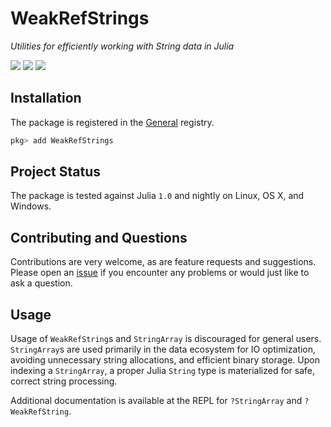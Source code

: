 
# WeakRefStrings

*Utilities for efficiently working with String data in Julia*

[![][travis-img]][travis-url]
[![][appveyor-img]][appveyor-url]
[![][codecov-img]][codecov-url]

## Installation

The package is registered in the [General](https://github.com/JuliaRegistries/General/) registry.

```julia
pkg> add WeakRefStrings
```

## Project Status

The package is tested against Julia `1.0` and nightly on Linux, OS X, and Windows.

## Contributing and Questions

Contributions are very welcome, as are feature requests and suggestions. Please open an
[issue][issues-url] if you encounter any problems or would just like to ask a question.

[travis-img]: https://travis-ci.org/JuliaData/WeakRefStrings.jl.svg?branch=master
[travis-url]: https://travis-ci.org/JuliaData/WeakRefStrings.jl

[appveyor-img]: https://ci.appveyor.com/api/projects/status/h227adt6ovd1u3sx/branch/master?svg=true
[appveyor-url]: https://ci.appveyor.com/project/quinnj/weakrefstrings-jl/branch/master

[codecov-img]: https://codecov.io/gh/JuliaData/WeakRefStrings.jl/branch/master/graph/badge.svg
[codecov-url]: https://codecov.io/gh/JuliaData/WeakRefStrings.jl

[issues-url]: https://github.com/JuliaData/WeakRefStrings.jl/issues

## Usage

Usage of `WeakRefString`s and `StringArray` is discouraged for general users. `StringArray`s are used primarily in the data ecosystem for IO optimization, avoiding unnecessary string allocations, and efficient binary storage. Upon indexing a `StringArray`, a proper Julia `String` type is materialized for safe, correct string processing.

Additional documentation is available at the REPL for `?StringArray` and `?WeakRefString`.